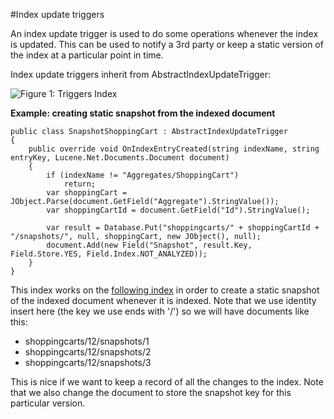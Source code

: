 #Index update triggers

An index update trigger is used to do some operations whenever the index is updated. This can be used to notify a 3rd party or keep a static version of the index at a particular point in time.

Index update triggers inherit from AbstractIndexUpdateTrigger:

![Figure 1: Triggers Index](images\triggers_index_docs.png)

**Example: creating static snapshot from the indexed document**

    public class SnapshotShoppingCart : AbstractIndexUpdateTrigger
    {
        public override void OnIndexEntryCreated(string indexName, string entryKey, Lucene.Net.Documents.Document document)
        {
            if (indexName != "Aggregates/ShoppingCart")
                return;
            var shoppingCart = JObject.Parse(document.GetField("Aggregate").StringValue());
            var shoppingCartId = document.GetField("Id").StringValue();
    
            var result = Database.Put("shoppingcarts/" + shoppingCartId + "/snapshots/", null, shoppingCart, new JObject(), null);
            document.Add(new Field("Snapshot", result.Key, Field.Store.YES, Field.Index.NOT_ANALYZED));
        }
    }

This index works on the [following index](http://ayende.com/blog/4530/raven-event-sourcing) in order to create a static snapshot of the indexed document whenever it is indexed. Note that we use identity insert here (the key we use ends with '/') so we will have documents like this:

* shoppingcarts/12/snapshots/1
* shoppingcarts/12/snapshots/2
* shoppingcarts/12/snapshots/3

This is nice if we want to keep a record of all the changes to the index. Note that we also change the document to store the snapshot key for this particular version.